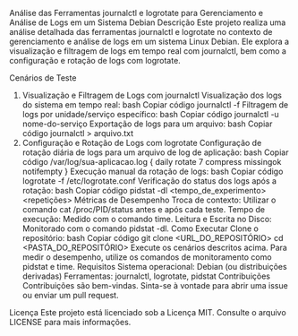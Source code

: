 Análise das Ferramentas journalctl e logrotate para Gerenciamento e Análise de Logs em um Sistema Debian
Descrição
Este projeto realiza uma análise detalhada das ferramentas journalctl e logrotate no contexto de gerenciamento e análise de logs em um sistema Linux Debian. Ele explora a visualização e filtragem de logs em tempo real com journalctl, bem como a configuração e rotação de logs com logrotate.

Cenários de Teste
1. Visualização e Filtragem de Logs com journalctl
Visualização dos logs do sistema em tempo real:
bash
Copiar código
journalctl -f
Filtragem de logs por unidade/serviço específico:
bash
Copiar código
journalctl -u nome-do-serviço
Exportação de logs para um arquivo:
bash
Copiar código
journalctl > arquivo.txt
2. Configuração e Rotação de Logs com logrotate
Configuração de rotação diária de logs para um arquivo de log de aplicação:
bash
Copiar código
/var/log/sua-aplicacao.log {
  daily
  rotate 7
  compress
  missingok
  notifempty
}
Execução manual da rotação de logs:
bash
Copiar código
logrotate -f /etc/logrotate.conf
Verificação do status dos logs após a rotação:
bash
Copiar código
pidstat -dl <tempo_de_experimento> <repetições>
Métricas de Desempenho
Troca de contexto: Utilizar o comando cat /proc/PID/status antes e após cada teste.
Tempo de execução: Medido com o comando time.
Leitura e Escrita no Disco: Monitorado com o comando pidstat -dl.
Como Executar
Clone o repositório:
bash
Copiar código
git clone <URL_DO_REPOSITÓRIO>
cd <PASTA_DO_REPOSITÓRIO>
Execute os cenários descritos acima.
Para medir o desempenho, utilize os comandos de monitoramento como pidstat e time.
Requisitos
Sistema operacional: Debian (ou distribuições derivadas)
Ferramentas: journalctl, logrotate, pidstat
Contribuições
Contribuições são bem-vindas. Sinta-se à vontade para abrir uma issue ou enviar um pull request.

Licença
Este projeto está licenciado sob a Licença MIT. Consulte o arquivo LICENSE para mais informações.
